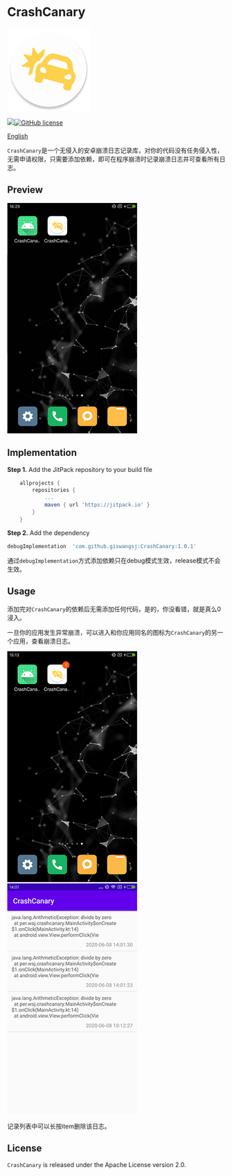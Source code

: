 # CrashCanary
![logo](img/ic_crash_logo.png)

[![](https://jitpack.io/v/giswangsj/CrashCanary.svg)](https://jitpack.io/#giswangsj/CrashCanary)[![GitHub license](https://img.shields.io/github/license/giswangsj/CrashCanary.svg)](http://www.apache.org/licenses/LICENSE-2.0)

[English](./README_EN.md)

`CrashCanary`是一个无侵入的安卓崩溃日志记录库，对你的代码没有任务侵入性，无需申请权限，只需要添加依赖，即可在程序崩溃时记录崩溃日志并可查看所有日志。

## Preview

![preview](img/crash_canary.gif)

## Implementation

**Step 1.** Add the JitPack repository to your build file

```groovy
	allprojects {
		repositories {
			...
			maven { url 'https://jitpack.io' }
		}
	}
```

**Step 2.** Add the dependency

```groovy
debugImplementation  'com.github.giswangsj:CrashCanary:1.0.1'
```

通过`debugImplementation`方式添加依赖只在debug模式生效，release模式不会生效。

## Usage

添加完对`CrashCanary`的依赖后无需添加任何代码，是的，你没看错，就是真么0浸入。

一旦你的应用发生异常崩溃，可以进入和你应用同名的图标为`CrashCanary`的另一个应用，查看崩溃日志。

![enterance](img/enterance.png)![enterance](img/log_list.png)



记录列表中可以长按item删除该日志。



## License

`CrashCanary` is released under the Apache License version 2.0.